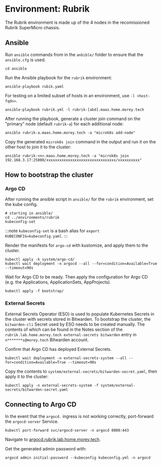 # Environment: Rubrik
The Rubrik environment is made up of the 4 nodes in the recomissioned Rubrik SuperMicro chassis.

## Ansible
Run `ansible` commands from in the `anbible/` folder to ensure that the `ansible.cfg` is used.

```
cd ansible
```

Run the Ansible playbook for the `rubrik` environment:
```
ansible-playbook rubik.yaml
```

For testing on a limited subset of hosts in an environment, use `-l <host-fqdn>`.
```
ansible-playbook rubrik.yml -l rubrik-[abd].maas.home.morey.tech
```

After running the playbook, generate a cluster join command on the "primary" node (default `rubrik-a`) for each additional node:
```
ansible rubrik-a.maas.home.morey.tech -a "microk8s add-node"
```

Copy the generated `microk8s join` command in the output and run it on the other host to join it to the cluster:
```
ansible rubrik-<n>.maas.home.morey.tech -a "microk8s join 192.168.3.17:25000/xxxxxxxxxxxxxxxxxxxxxxxxxxxxxxxx/xxxxxxxxxx" 
```

## How to bootstrap the cluster
### Argo CD
After running the ansible script in `ansible/` for the `rubrik` environment, set the kube config.
```
# starting in ansible/
cd ../environments/rubrik
kubeconfig-set
```

:::note
`kubeconfig-set` is a bash alias for `export KUBECONFIG=kubeconfig.yaml`.
:::

Render the manifests for `argo-cd`  with kustomize, and apply them to the cluster.
```
kubectl apply -k system/argo-cd/
kubectl wait deployment -n argocd --all --for=condition=Available=True --timeout=90s
```

Wait for Argo CD to be ready. Then apply the configuration for Argo CD (e.g. the Applications, ApplicationSets, AppProjects).
```
kubectl apply -f bootstrap/
```
### External Secrets
External Secrets Operator (ESO) is used to populate Kubernetes Secrets in the cluster with secrets stored in Bitwarden. To bootstrap the cluster, the `bitwarden-cli` Secret used by ESO needs to be created manually. The contents of which can be found in the Notes section of the `rubrik.lab.home.morey.tech external-secrets bitwarden` entry in `n*******s@morey.tech` Bitwarden account.

Confirm that Argo CD has deployed External Secrets.
```
kubectl wait deployment -n external-secrets-system --all --for=condition=Available=True --timeout=90s
```

Copy the contents to `system/external-secrets/bitwarden-secret.yaml`, then apply it to the cluster:
```
kubectl apply -n external-secrets-system -f system/external-secrets/bitwarden-secret.yaml
```

## Connecting to Argo CD
In the event that the `argocd.` ingress is not working correctly, port-forward the `argocd-server` Service.
```
kubectl port-forward svc/argocd-server -n argocd 8080:443
```

Navigate to [argocd.rubrik.lab.home.morey.tech](https://argocd.rubrik.lab.home.morey.tech).

Get the generated admin password with:
```
argocd admin initial-password --kubeconfig kubeconfig.yml -n argocd
```